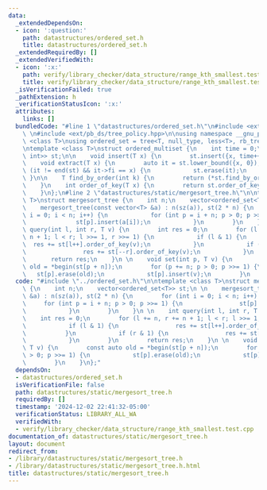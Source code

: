 ```yaml
---
data:
  _extendedDependsOn:
  - icon: ':question:'
    path: datastructures/ordered_set.h
    title: datastructures/ordered_set.h
  _extendedRequiredBy: []
  _extendedVerifiedWith:
  - icon: ':x:'
    path: verify/library_checker/data_structure/range_kth_smallest.test.cpp
    title: verify/library_checker/data_structure/range_kth_smallest.test.cpp
  _isVerificationFailed: true
  _pathExtension: h
  _verificationStatusIcon: ':x:'
  attributes:
    links: []
  bundledCode: "#line 1 \"datastructures/ordered_set.h\"\n#include <ext/pb_ds/assoc_container.hpp>\
    \ \n#include <ext/pb_ds/tree_policy.hpp>\n\nusing namespace __gnu_pbds; \n\ntemplate\
    \ <class T>\nusing ordered_set = tree<T, null_type, less<T>, rb_tree_tag, tree_order_statistics_node_update>;\n\
    \ntemplate <class T>\nstruct ordered_multiset {\n    int time = 0;\n    ordered_set<pair<T,\
    \ int>> st;\n\n    void insert(T x) {\n        st.insert({x, time++});\n    }\n\
    \    void extract(T x) {\n        auto it = st.lower_bound({x, 0});\n        if\
    \ (it != end(st) && it->fi == x) {\n            st.erase(it);\n        }\n   \
    \ }\n\n    T find_by_order(int k) {\n        return (*st.find_by_order(k)).first;\n\
    \    }\n    int order_of_key(T x) {\n        return st.order_of_key({x, 0});\n\
    \    }\n};\n#line 2 \"datastructures/static/mergesort_tree.h\"\n\ntemplate <class\
    \ T>\nstruct mergesort_tree {\n    int n;\n    vector<ordered_set<T>> st;\n \n\
    \    mergesort_tree(const vector<T> &a) : n(sz(a)), st(2 * n) {\n        for (int\
    \ i = 0; i < n; i++) {\n            for (int p = i + n; p > 0; p >>= 1) {\n  \
    \              st[p].insert(a[i]);\n            }\n        }\n    }\n \n    int\
    \ query(int l, int r, T v) {\n        int res = 0;\n        for (l += n, r +=\
    \ n + 1; l < r; l >>= 1, r >>= 1) {\n            if (l & 1) {\n              \
    \  res += st[l++].order_of_key(v);\n            }\n            if (r & 1) {\n\
    \                res += st[--r].order_of_key(v);\n            }\n        }\n \
    \       return res;\n    }\n \n    void set(int p, T v) {\n        const auto\
    \ old = *begin(st[p + n]);\n        for (p += n; p > 0; p >>= 1) {\n         \
    \   st[p].erase(old);\n            st[p].insert(v);\n        }\n    }\n};\n"
  code: "#include \"../ordered_set.h\"\n\ntemplate <class T>\nstruct mergesort_tree\
    \ {\n    int n;\n    vector<ordered_set<T>> st;\n \n    mergesort_tree(const vector<T>\
    \ &a) : n(sz(a)), st(2 * n) {\n        for (int i = 0; i < n; i++) {\n       \
    \     for (int p = i + n; p > 0; p >>= 1) {\n                st[p].insert(a[i]);\n\
    \            }\n        }\n    }\n \n    int query(int l, int r, T v) {\n    \
    \    int res = 0;\n        for (l += n, r += n + 1; l < r; l >>= 1, r >>= 1) {\n\
    \            if (l & 1) {\n                res += st[l++].order_of_key(v);\n \
    \           }\n            if (r & 1) {\n                res += st[--r].order_of_key(v);\n\
    \            }\n        }\n        return res;\n    }\n \n    void set(int p,\
    \ T v) {\n        const auto old = *begin(st[p + n]);\n        for (p += n; p\
    \ > 0; p >>= 1) {\n            st[p].erase(old);\n            st[p].insert(v);\n\
    \        }\n    }\n};"
  dependsOn:
  - datastructures/ordered_set.h
  isVerificationFile: false
  path: datastructures/static/mergesort_tree.h
  requiredBy: []
  timestamp: '2024-12-02 22:41:32-05:00'
  verificationStatus: LIBRARY_ALL_WA
  verifiedWith:
  - verify/library_checker/data_structure/range_kth_smallest.test.cpp
documentation_of: datastructures/static/mergesort_tree.h
layout: document
redirect_from:
- /library/datastructures/static/mergesort_tree.h
- /library/datastructures/static/mergesort_tree.h.html
title: datastructures/static/mergesort_tree.h
---
```

